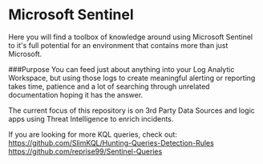 # Microsoft Sentinel

Here you will find a toolbox of knowledge around using Microsoft Sentinel to it's full potential for an environment that contains more than just Microsoft.

###Purpose
You can feed just about anything into your Log Analytic Workspace, but using those logs to create meaningful alerting or reporting takes time, patience and a lot of searching through unrelated documentation hoping it has the answer.

The current focus of this repository is on 3rd Party Data Sources and logic apps using Threat Intelligence to enrich incidents.

If you are looking for more KQL queries, check out:  
https://github.com/SlimKQL/Hunting-Queries-Detection-Rules  
https://github.com/reprise99/Sentinel-Queries  
